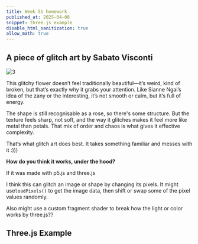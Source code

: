 ```yaml
---
title: Week 5b homework
published_at: 2025-04-08
snippet: three.js example
disable_html_sanitization: true
allow_math: true
---
```

## A piece of glitch art by Sabato Visconti

![3](/week5/3.jpg)

This glitchy flower doesn’t feel traditionally beautiful—it’s weird, kind of broken, but that’s exactly why it grabs your attention. Like Sianne Ngai’s idea of the zany or the interesting, it’s not smooth or calm, but it’s full of energy.

The shape is still recognisable as a rose, so there's some structure. But the texture feels sharp, not soft, and the way it glitches makes it feel more like metal than petals. That mix of order and chaos is what gives it effective complexity.

That‘s what glitch art does best. It takes something familiar and messes with it :)))

**How do you think it works, under the hood?**

 If it was made with p5.js and three.js

 I think this can glitch an image or shape by changing its pixels. It might use`loadPixels()` to get the image data, then shift or swap some of the pixel values randomly. 

 Also might use a custom fragment shader to break how the light or color works by three.js??


## Three.js Example

<div id="three.js_container"></div>

<script type="importmap">
	{
		"imports": {
					"three": "/scripts/three.module.js",
					"three/addons/": "https://threejs.org/examples/jsm/"
				}
			}
		</script>

<script type="module">

			import * as THREE from '/scripts/three.module.js';
			import { FontLoader } from '/scripts/FontLoader.js';
	        import { OrbitControls } from '/scripts/OrbitControls.js';

			let camera, scene, renderer;

			init();

			function init( ) {

				camera = new THREE.PerspectiveCamera( 45, window.innerWidth / window.innerHeight, 1, 10000 );
				camera.position.set( 0, - 400, 600 );

				scene = new THREE.Scene();
				scene.background = new THREE.Color( 0xf0f0f0 );

				const loader = new FontLoader();
				loader.load( 'fonts/helvetiker_regular.typeface.json', function ( font ) {

					const color = 0x006699;

					const matDark = new THREE.LineBasicMaterial( {
						color: color,
						side: THREE.DoubleSide
					} );

					const matLite = new THREE.MeshBasicMaterial( {
						color: color,
						transparent: true,
						opacity: 0.4,
						side: THREE.DoubleSide
					} );

					const message = '   Three.js\nSimple text.';

					const shapes = font.generateShapes( message, 100 );

					const geometry = new THREE.ShapeGeometry( shapes );

					geometry.computeBoundingBox();

					const xMid = - 0.5 * ( geometry.boundingBox.max.x - geometry.boundingBox.min.x );

					geometry.translate( xMid, 0, 0 );

					// make shape ( N.B. edge view not visible )

					const text = new THREE.Mesh( geometry, matLite );
					text.position.z = - 150;
					scene.add( text );

					// make line shape ( N.B. edge view remains visible )

					const holeShapes = [];

					for ( let i = 0; i < shapes.length; i ++ ) {

						const shape = shapes[ i ];

						if ( shape.holes && shape.holes.length > 0 ) {

							for ( let j = 0; j < shape.holes.length; j ++ ) {

								const hole = shape.holes[ j ];
								holeShapes.push( hole );

							}

						}

					}

					shapes.push( ...holeShapes );

					const lineText = new THREE.Object3D();

					for ( let i = 0; i < shapes.length; i ++ ) {

						const shape = shapes[ i ];

						const points = shape.getPoints();
						const geometry = new THREE.BufferGeometry().setFromPoints( points );

						geometry.translate( xMid, 0, 0 );

						const lineMesh = new THREE.Line( geometry, matDark );
						lineText.add( lineMesh );

					}

					scene.add( lineText );

					render();

				} ); //end load function

				renderer = new THREE.WebGLRenderer( { antialias: true } );
				renderer.setPixelRatio( window.devicePixelRatio );
				renderer.setSize( window.innerWidth, window.innerHeight );
				document.body.appendChild( renderer.domElement );

				const controls = new OrbitControls( camera, renderer.domElement );
				controls.target.set( 0, 0, 0 );
				controls.update();

				controls.addEventListener( 'change', render );

				window.addEventListener( 'resize', onWindowResize );

			} // end init

			function onWindowResize() {

				camera.aspect = window.innerWidth / window.innerHeight;
				camera.updateProjectionMatrix();

				renderer.setSize( window.innerWidth, window.innerHeight );

				render();

			}

			function render() {

				renderer.render( scene, camera );

			}

		</script>
